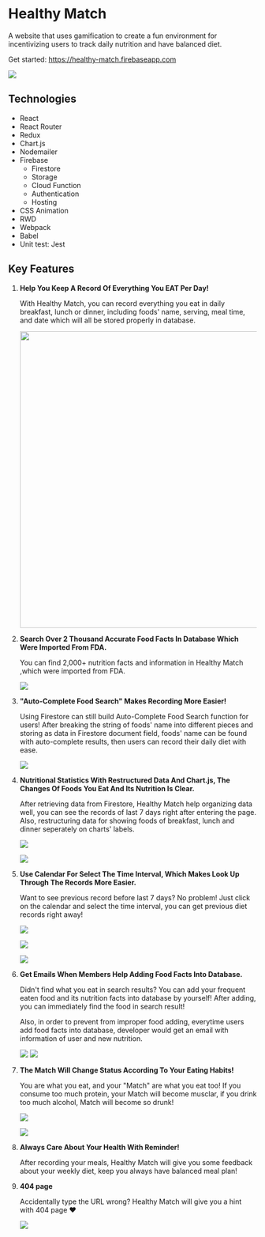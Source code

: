 # Healthy Match

A website that uses gamification to create a fun environment for incentivizing users to track daily nutrition and have balanced diet.

Get started: https://healthy-match.firebaseapp.com

![](https://i.imgur.com/zEX5idW.png)

## Technologies

- React
- React Router
- Redux
- Chart.js
- Nodemailer
- Firebase
  - Firestore
  - Storage
  - Cloud Function
  - Authentication
  - Hosting
- CSS Animation
- RWD
- Webpack
- Babel
- Unit test: Jest

## Key Features

1. **Help You Keep A Record Of Everything You EAT Per Day!**

   With Healthy Match, you can record everything you eat in daily breakfast, lunch or dinner, including foods' name, serving, meal time, and date which will all be stored properly in database.

   <!-- ![](https://i.imgur.com/64r047Q.png) -->

   <img src="https://i.imgur.com/64r047Q.png" width="600">

2. **Search Over 2 Thousand Accurate Food Facts In Database Which Were Imported From FDA.**

   You can find 2,000+ nutrition facts and information in Healthy Match ,which were imported from FDA.

   ![](https://i.imgur.com/H1drDi1.gif)

3. **"Auto-Complete Food Search" Makes Recording More Easier!**

   Using Firestore can still build Auto-Complete Food Search function for users! After breaking the string of foods' name into different pieces and storing as data in Firestore document field, foods' name can be found with auto-complete results, then users can record their daily diet with ease.

   ![](https://i.imgur.com/6GCUUYU.gif)

4. **Nutritional Statistics With Restructured Data And Chart.js, The Changes Of Foods You Eat And Its Nutrition Is Clear.**

   After retrieving data from Firestore, Healthy Match help organizing data well, you can see the records of last 7 days right after entering the page. Also, restructuring data for showing foods of breakfast, lunch and dinner seperately on charts' labels.

   ![](https://i.imgur.com/KyFTU7l.png)

   ![](https://i.imgur.com/QxqwNvR.png)

5. **Use Calendar For Select The Time Interval, Which Makes Look Up Through The Records More Easier.**

   Want to see previous record before last 7 days? No problem! Just click on the calendar and select the time interval, you can get previous diet records right away!

   ![](https://i.imgur.com/MnmW0Nw.png)

   ![](https://i.imgur.com/lvxbOjv.png)

   ![](https://i.imgur.com/mxLikWf.gif)

6. **Get Emails When Members Help Adding Food Facts Into Database.**

   Didn't find what you eat in search results? You can add your frequent eaten food and its nutrition facts into database by yourself! After adding, you can immediately find the food in search result!

   Also, in order to prevent from improper food adding, everytime users add food facts into database, developer would get an email with information of user and new nutrition.

   ![](https://i.imgur.com/fHKKiP0.png)
   ![](https://i.imgur.com/WR2Qk8v.png)

7. **The Match Will Change Status According To Your Eating Habits!**

   You are what you eat, and your "Match" are what you eat too! If you consume too much protein, your Match will become musclar, if you drink too much alcohol, Match will become so drunk!

   ![](https://i.imgur.com/TulYX0u.png)

   ![](https://i.imgur.com/ov5qvqJ.png)

8. **Always Care About Your Health With Reminder!**

   After recording your meals, Healthy Match will give you some feedback about your weekly diet, keep you always have balanced meal plan!

9. **404 page**

   Accidentally type the URL wrong? Healthy Match will give you a hint with 404 page ❤

   ![](https://i.imgur.com/5eVky14.png)
